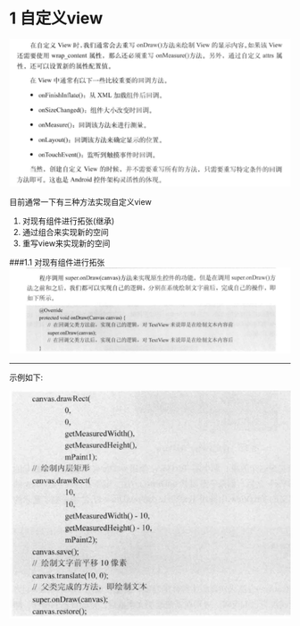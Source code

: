 # 1 自定义view
![](15.png)

目前通常一下有三种方法实现自定义view

1. 对现有组件进行拓张(继承)
2. 通过组合来实现新的空间
3. 重写view来实现新的空间

###1.1 对现有组件进行拓张
![](16.png)

----------

示例如下:

![](17.png)